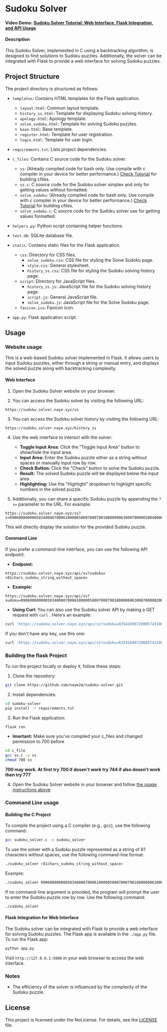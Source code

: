 # Sudoku Solver

#### Video Demo:    [Sudoku Solver Tutorial: Web Interface, Flask Integration, and API Usage](https://youtu.be/RdV51m3M8F4)

#### Description

This Sudoku Solver, implemented in C using a backtracking algorithm, is designed to find solutions to Sudoku puzzles. Additionally, the solver can be integrated with Flask to provide a web interface for solving Sudoku puzzles.

## Project Structure

The project directory is structured as follows:

* `templates`: Contains HTML templates for the Flask application.
  + `layout.html`: Common layout template.
  + `history_ss.html`: Template for displaying Sudoku solving history.
  + `apology.html`: Apology template.
  + `solve_sudoku.html`: Template for solving Sudoku puzzles.
  + `base.html`: Base template.
  + `register.html`: Template for user registration.
  + `login.html`: Template for user login.

* `requirements.txt`: Lists project dependencies.

* `c_files`: Contains C source code for the Sudoku solver.
  + `ss`: (Already compiled code for bash only. Use compile with c compiler in your device for better performance.) [Check Tutorial](#building-the-project-1) for building cfiles.
  + `ss.c`: C source code for the Sudoku solver simplex and only for getting values without formatted.
  + `solve_sudoku`: (Already compiled code for bash only. Use compile with c compiler in your device for better performance.) [Check Tutorial](#building-the-project-1) for building cfiles.
  + `solve_sudoku.c`: C source code for the Sudoku solver use for getting values formatted.

* `helpers.py`: Python script containing helper functions.

* `test.db`: SQLite database file.

* `static`: Contains static files for the Flask application.
  + `css`: Directory for CSS files.
    - `solve_sudoku.css`: CSS file for styling the Solve Sudoku page.
    - `style.css`: General stylesheet.
    - `history_ss.css`: CSS file for styling the Sudoku solving history page.
  + `script`: Directory for JavaScript files.
    - `history_ss.js`: JavaScript file for the Sudoku solving history page.
    - `script.js`: General JavaScript file.
    - `solve_sudoku.js`: JavaScript file for the Solve Sudoku page.
  + `favicon.ico`: Favicon icon.

* `app.py`: Flask application script.

## Usage

### Website usage

This is a web-based Sudoku solver implemented in Flask. It allows users to input Sudoku puzzles, either through a string or manual entry, and displays the solved puzzle along with backtracking complexity.

#### Web Interface

1. Open the Sudoku Solver website on your browser.

2. You can access the Sudoku solver by visiting the following URL:
   

```
https://sudoku.solver.naye.xyz/ss
```

3. You can access the Sudoku solver history by visiting the following URL:
   

```
https://sudoku.solver.naye.xyz/history_ss
```

4. Use the web interface to interact with the solver:
   - **Toggle Input Area:** Click the "Toggle Input Area" button to show/hide the input area.
   - **Input Area:** Enter the Sudoku puzzle either as a string without spaces or manually input row by row.
   - **Check Button:** Click the "Check" button to solve the Sudoku puzzle.
   - **Result:** The solved Sudoku puzzle will be displayed below the input area.
   - **Highlighting:** Use the "Highlight" dropdown to highlight specific numbers in the solved puzzle.

5. Additionally, you can share a specific Sudoku puzzle by appending the `?s=` parameter to the URL. For example:
   

```
https://sudoku.solver.naye.xyz/ss?s=090600800000503400807000610000050007000790100000006300070000020040000000203061784
```

   This will directly display the solution for the provided Sudoku puzzle.

#### Command Line

If you prefer a command-line interface, you can use the following API endpoint:

* **Endpoint:**
  

```
https://sudoku.solver.naye.xyz/api/ss?sudoku=<81chars_sudoku_string_without_space>
```

* **Example:**
  

```
https://sudoku.solver.naye.xyz/api/ss?sudoku=090600800000503400807000610000050007000790100000006300070000020040000000203061784
```

* **Using Curl:**
You can also use the Sudoku solver API by making a GET request with `curl` . Here's an example:
  

```bash
curl 'https://sudoku.solver.naye.xyz/api/ss?sudoku=835416907290057431000000000069134782123678000000000063650000000000345276374900000' -H 'cookie: session=<your_api_session_token>'
```

   If you don't have any key, use this one:
   

```bash
curl 'https://sudoku.solver.naye.xyz/api/ss?sudoku=835416907290057431000000000069134782123678000000000063650000000000345276374900000' -H 'cookie: session=eyJ1c2VyX2lkIjoxMX0.ZYiBIg.OvOgYfHQHDtEJ45kKZzNFo6__4Y'
```

### Building the flask Project 

To run the project locally or deploy it, follow these steps:

1. Clone the repository:
   

```bash
git clone https://github.com/naye2m/sudoku-solver.git
```

2. Install dependencies:
   

```bash
cd sudoku-solver
pip install -r requirements.txt
```

3. Run the Flask application:
   

```bash
flask run
```
* **Imortant:** Make sure you've compiled your c_files and changed permission to 700 before 
```bash
cd c_file
gcc ss.c -o ss
chmod 700 ss
```
  **700 may work. At first try 700 if dosen't work try 744 if also dosen't work then try 777**

4. Open the Sudoku Solver website in your browser and follow [the usage instructions above](#flask-integration-for-web-interface).

### Command Line usage

#### Building the C Project

To compile the project using a C compiler (e.g., gcc), use the following command:
   

```bash
gcc sudoku_solver.c -o sudoku_solver
```

To use the solver with a Sudoku puzzle represented as a string of 81 characters without spaces, use the following command-line format:
   

```bash
./sudoku_solver <81chars_sudoku_string_without_space>
```

Example:
   

```bash
./sudoku_solver 090600800000503400807000610000050007000790100000006300070000020040000000203061784
```

If no command-line argument is provided, the program will prompt the user to enter the Sudoku puzzle row by row. Use the following command:
   

```bash
./sudoku_solver
```

#### Flask Integration for Web Interface

The Sudoku solver can be integrated with Flask to provide a web interface for solving Sudoku puzzles. The Flask app is available in the `./app.py` file. To run the Flask app:
   

```bash
python app.py
```

Visit `http://127.0.0.1:5000` in your web browser to access the web interface.

### Notes

* The efficiency of the solver is influenced by the complexity of the Sudoku puzzle.

## License

This project is licensed under the  NoLicense. For details, see the [LICENSE](LICENSE) file.
